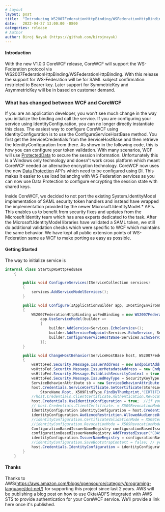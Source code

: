 ```yaml
---
# Layout
layout: post
title:  "Introducing WS2007FederationHttpBinding/WSFederationHttpBinding Support"
date:   2022-04-27 13:00:00 -0800
categories: release
# Author
author: Biroj Nayak (https://github.com/birojnayak)
---
```

#### Introduction
With the new V1.0.0 CoreWCF release, CoreWCF will support the WS-Federation protocol via WS2007FederationHttpBinding/WSFederationHttpBinding. With this release the support for WS-Federation will be for SAML subject confirmation restricted to Bearer key. Later support for SymmetricKey and AsymmetricKey will be in based on customer demand.

### What has changed between WCF and CoreWCF
If you are an application developer, you won't see much change in the way you initialize the binding and call the service. If you are configuring your service using IdentityConfiguration, you can no longer directly instantiate this class. The easiest way to configure CoreWCF using IdentityConfiguration is to use the ConfigureServiceHostBase method. You first get the ServiceCredentials from the ServiceHostBase and then retrieve the IdentityConfiguration from there. As shown in the following code, this is how you can configure your token validation. With many scenarios, WCF will use [ProtectedData](https://docs.microsoft.com/en-us/dotnet/api/system.security.cryptography.protecteddata?view=dotnet-plat-ext-6.0) to secure the session information. Unfortunately this is a Windows only technology and doesn't work cross platform which meant CoreWCF needed an alternative encryption technology. CoreWCF now uses the new [Data Protection](https://docs.microsoft.com/en-us/aspnet/core/security/data-protection/introduction?view=aspnetcore-6.0) API's which need to be configured using DI. This makes it easier to use load balancing with WS-Federation services as you can now use Data Protection to configure encrypting the session state with shared keys.

Inside CoreWCF, we decided to not port the existing System.IdentityModel implementation of SAML security token handlers and instead have wrapped the implementation provided by the newer Microsoft.IdentityModel.* APIs. This enables us to benefit from security fixes and updates from the Microsoft Identity team which has area experts dedicated to the task. After the Microsoft.IdentityModel libraries have validated a SAML token, we still do additional validation checks which were specific to WCF which maintains the same behavior. We have kept all public extension points of WS-Federation same as WCF to make porting as easy as possible.

#### Getting Started

The way to initialize service is

```csharp
internal class StartupWSHttpFedBase
    {

        public void ConfigureServices(IServiceCollection services)
        {
            services.AddServiceModelServices();
        }

        public void Configure(IApplicationBuilder app, IHostingEnvironment env)
        {
            WS2007FederationHttpBinding wsFedBinding = new WS2007FederationHttpBinding(WSFederationHttpSecurityMode.TransportWithMessageCredential);
                app.UseServiceModel(builder =>
                {
                    builder.AddService<Services.EchoService>();
                    builder.AddServiceEndpoint<Services.EchoService, ServiceContract.IEchoService>(wsFedBinding, "/wsFedHttp");
                    builder.ConfigureServiceHostBase<Services.EchoService>(host => ChangeHostBehavior(host, wsFedBinding));
                });
        }

        public void ChangeHostBehavior(ServiceHostBase host, WS2007FederationHttpBinding wsHttpFed)
        {
            wsHttpFed.Security.Message.IssuerAddress = new EndpointAddress("https://youradserver/adfs/services/trust/13/usernamemixed");
            wsHttpFed.Security.Message.IssuerMetadataAddress = new EndpointAddress("https://youradserver/adfs/services/trust/mex");
            wsHttpFed.Security.Message.EstablishSecurityContext = true; //this is supported
            wsHttpFed.Security.Message.IssuedKeyType = SecurityKeyType.BearerKey;
            ServiceBehaviorAttribute sb = new ServiceBehaviorAttribute();
            host.Credentials.ServiceCertificate.SetCertificate(StoreLocation.CurrentUser,
                StoreName.Root, X509FindType.FindByThumbprint,"CERTIFICATETHUMBPRINT");
            //host.Credentials.ClientCertificate.Authentication.RevocationMode = X509RevocationMode.NoCheck;
            host.Credentials.UseIdentityConfiguration = true;  //if you want support for both SAML versions(1.1,2.0), set this to true
            // host.Credentials.ClientCertificate. = X509RevocationMode.NoCheck;
            IdentityConfiguration identityConfiguration = host.Credentials.IdentityConfiguration; // this is important, as it sets proper 
            identityConfiguration.AudienceRestriction.AllowedAudienceUris.Add(new Uri("https://corewcfserver:8443/wsFedHttp"));
            //identityConfiguration.CertificateValidationMode = X509CertificateValidationMode.None; // ensure proper validation
            //identityConfiguration.RevocationMode = X509RevocationMode.NoCheck;
            ConfigurationBasedIssuerNameRegistry configurationBasedIssuerNameRegistry = new ConfigurationBasedIssuerNameRegistry();
            configurationBasedIssuerNameRegistry.AddTrustedIssuer("C8A9BB79679B901ACEB4F36C7EC35AECC861838C".ToLower(), "http://youradserver/adfs/services/trust");
            identityConfiguration.IssuerNameRegistry = configurationBasedIssuerNameRegistry;
            //identityConfiguration.SaveBootstrapContext = false; // you can set to true, if you want the Token in any of your extension method
            host.Credentials.IdentityConfiguration = identityConfiguration;
        }
    }
```


#### Thanks

Thanks to AWS(https://aws.amazon.com/blogs/opensource/category/programing-language/dot-net/) for supporting this project since last 2 years. AWS will be publishing a blog post on how to use Okta/ADFS integrated with AWS STS to provide authentication for your CoreWCF service. We'll provide a link here once it's published.
